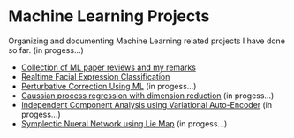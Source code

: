 # Machine Learning Projects

Organizing and documenting Machine Learning related projects I have done so far. (in progess...)

- [Collection of ML paper reviews and my remarks](./PaperReview/README.md)   
- [Realtime Facial Expression Classification](./FacialExpression/FacialExpression.md)
- [Perturbative Correction Using ML](./PerturbativeCorrection/PerturbativeCorrection.md)   (in progess...)
- [Gaussian process regression with dimension reduction](./GP4Optim/GP4Optim.md)   (in progess...)
- [Independent Component Analysis using Variational Auto-Encoder]()   (in progess...)
- [Symplectic Nueral Network using Lie Map]()   (in progess...)
